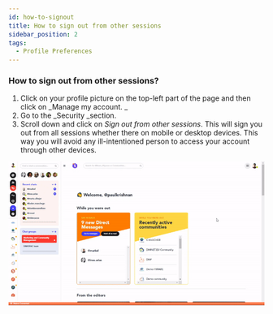 ```yaml
---
id: how-to-signout
title: How to sign out from other sessions
sidebar_position: 2
tags:
  - Profile Preferences
---
```


### **How to sign out from other sessions?**



1. Click on your profile picture on the top-left part of the page and then click on _Manage my account. _
2. Go to the _Security _section.
3. Scroll down and click on _Sign out from other sessions_. This will sign you out from all sessions whether there on mobile or desktop devices. This way you will avoid any ill-intentioned person to access your account through other devices.


![alt_text](./../assets/2.Sign-out-from-all-sessions.gif)
